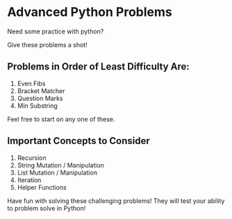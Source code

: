 # Advanced Python Problems
Need some practice with python?

Give these problems a shot!

## Problems in Order of Least Difficulty Are:

1. Even Fibs
2. Bracket Matcher
3. Question Marks
4. Min Substring

Feel free to start on any one of these.

## Important Concepts to Consider
1. Recursion
2. String Mutation / Manipulation
3. List Mutation / Manipulation
4. Iteration
5. Helper Functions

Have fun with solving these challenging problems! They will test your ability to problem solve in Python!
